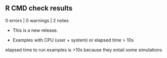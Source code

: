 ## R CMD check results

0 errors | 0 warnings | 2 notes

* This is a new release.

* Examples with CPU (user + system) or elapsed time > 10s

elapsed time to run examples is >10s because they entail some simulations
